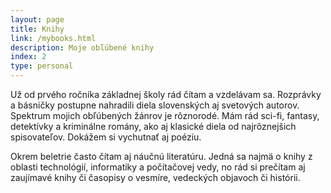 ```yaml
---
layout: page
title: Knihy
link: /mybooks.html
description: Moje obľúbené knihy
index: 2
type: personal
---
```


Už od prvého ročníka základnej školy rád čítam a vzdelávam sa. Rozprávky a básničky postupne nahradili diela slovenských aj svetových autorov. Spektrum mojich obľúbených žánrov je rôznorodé. Mám rád sci-fi, fantasy, detektívky a kriminálne romány, ako aj klasické diela od najrôznejšich spisovateľov. Dokážem si vychutnať aj poéziu.

Okrem beletrie často čítam aj náučnú literatúru. Jedná sa najmä o knihy z oblasti technológií, informatiky a počítačovej vedy, no rád si prečítam aj zaujímavé knihy či časopisy o vesmíre, vedeckých objavoch či histórii.